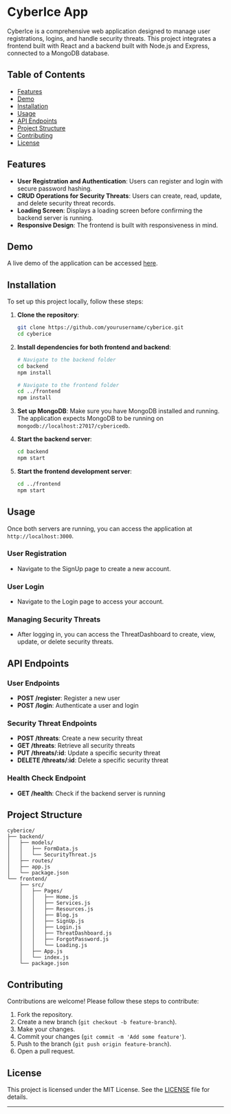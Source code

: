 # CyberIce App

CyberIce is a comprehensive web application designed to manage user registrations, logins, and handle security threats. This project integrates a frontend built with React and a backend built with Node.js and Express, connected to a MongoDB database.

## Table of Contents

- [Features](#features)
- [Demo](#demo)
- [Installation](#installation)
- [Usage](#usage)
- [API Endpoints](#api-endpoints)
- [Project Structure](#project-structure)
- [Contributing](#contributing)
- [License](#license)

## Features

- **User Registration and Authentication**: Users can register and login with secure password hashing.
- **CRUD Operations for Security Threats**: Users can create, read, update, and delete security threat records.
- **Loading Screen**: Displays a loading screen before confirming the backend server is running.
- **Responsive Design**: The frontend is built with responsiveness in mind.

## Demo

A live demo of the application can be accessed [here](#).

## Installation

To set up this project locally, follow these steps:

1. **Clone the repository**:
   ```bash
   git clone https://github.com/yourusername/cyberice.git
   cd cyberice
   ```

2. **Install dependencies for both frontend and backend**:
   ```bash
   # Navigate to the backend folder
   cd backend
   npm install

   # Navigate to the frontend folder
   cd ../frontend
   npm install
   ```

3. **Set up MongoDB**:
   Make sure you have MongoDB installed and running. The application expects MongoDB to be running on `mongodb://localhost:27017/cybericedb`.

4. **Start the backend server**:
   ```bash
   cd backend
   npm start
   ```

5. **Start the frontend development server**:
   ```bash
   cd ../frontend
   npm start
   ```

## Usage

Once both servers are running, you can access the application at `http://localhost:3000`.

### User Registration

- Navigate to the SignUp page to create a new account.

### User Login

- Navigate to the Login page to access your account.

### Managing Security Threats

- After logging in, you can access the ThreatDashboard to create, view, update, or delete security threats.

## API Endpoints

### User Endpoints

- **POST /register**: Register a new user
- **POST /login**: Authenticate a user and login

### Security Threat Endpoints

- **POST /threats**: Create a new security threat
- **GET /threats**: Retrieve all security threats
- **PUT /threats/:id**: Update a specific security threat
- **DELETE /threats/:id**: Delete a specific security threat

### Health Check Endpoint

- **GET /health**: Check if the backend server is running

## Project Structure

```
cyberice/
├── backend/
│   ├── models/
│   │   ├── FormData.js
│   │   └── SecurityThreat.js
│   ├── routes/
│   ├── app.js
│   └── package.json
└── frontend/
    ├── src/
    │   ├── Pages/
    │   │   ├── Home.js
    │   │   ├── Services.js
    │   │   ├── Resources.js
    │   │   ├── Blog.js
    │   │   ├── SignUp.js
    │   │   ├── Login.js
    │   │   ├── ThreatDashboard.js
    │   │   ├── ForgotPassword.js
    │   │   └── Loading.js
    │   ├── App.js
    │   └── index.js
    └── package.json
```

## Contributing

Contributions are welcome! Please follow these steps to contribute:

1. Fork the repository.
2. Create a new branch (`git checkout -b feature-branch`).
3. Make your changes.
4. Commit your changes (`git commit -m 'Add some feature'`).
5. Push to the branch (`git push origin feature-branch`).
6. Open a pull request.

## License

This project is licensed under the MIT License. See the [LICENSE](LICENSE) file for details.

---
